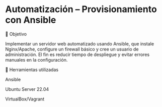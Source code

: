 # Automatización – Provisionamiento con Ansible

🔹 Objetivo

Implementar un servidor web automatizado usando Ansible, que instale Nginx/Apache, configure un firewall básico y cree un usuario de administración.
El fin es reducir tiempo de despliegue y evitar errores manuales en la configuración.

🔹 Herramientas utilizadas

Ansible 

Ubuntu Server 22.04 

VirtualBox/Vagrant 


